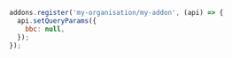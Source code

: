 ```js filename="/my-addon/manager.js" renderer="common" language="js"
addons.register('my-organisation/my-addon', (api) => {
  api.setQueryParams({
    bbc: null,
  });
});
```
